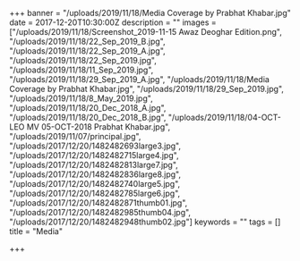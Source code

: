 +++
banner = "/uploads/2019/11/18/Media Coverage by Prabhat Khabar.jpg"
date = 2017-12-20T10:30:00Z
description = ""
images = ["/uploads/2019/11/18/Screenshot_2019-11-15 Awaz Deoghar Edition.png", "/uploads/2019/11/18/22_Sep_2019_B.jpg", "/uploads/2019/11/18/22_Sep_2019_A.jpg", "/uploads/2019/11/18/22_Sep_2019.jpg", "/uploads/2019/11/18/11_Sep_2019.jpg", "/uploads/2019/11/18/29_Sep_2019_A.jpg", "/uploads/2019/11/18/Media Coverage by Prabhat Khabar.jpg", "/uploads/2019/11/18/29_Sep_2019.jpg", "/uploads/2019/11/18/8_May_2019.jpg", "/uploads/2019/11/18/20_Dec_2018_A.jpg", "/uploads/2019/11/18/20_Dec_2018_B.jpg", "/uploads/2019/11/18/04-OCT-LEO MV 05-OCT-2018 Prabhat Khabar.jpg", "/uploads/2019/11/07/principal.jpg", "/uploads/2017/12/20/1482482693large3.jpg", "/uploads/2017/12/20/1482482715large4.jpg", "/uploads/2017/12/20/1482482813large7.jpg", "/uploads/2017/12/20/1482482836large8.jpg", "/uploads/2017/12/20/1482482740large5.jpg", "/uploads/2017/12/20/1482482785large6.jpg", "/uploads/2017/12/20/1482482871thumb01.jpg", "/uploads/2017/12/20/1482482985thumb04.jpg", "/uploads/2017/12/20/1482482948thumb02.jpg"]
keywords = ""
tags = []
title = "Media"

+++
